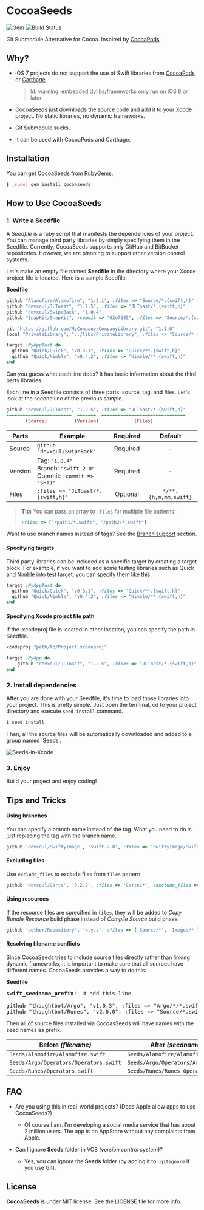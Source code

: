 CocoaSeeds
==========

[![Gem](https://img.shields.io/gem/v/cocoaseeds.svg)](https://rubygems.org/gems/cocoaseeds)
[![Build Status](https://travis-ci.org/devxoul/CocoaSeeds.svg?branch=master)](https://travis-ci.org/devxoul/CocoaSeeds)

Git Submodule Alternative for Cocoa. Inspired by [CocoaPods](https://cocoapods.org).


Why?
----

- iOS 7 projects do not support the use of Swift libraries from [CocoaPods](https://cocoapods.org) or [Carthage](https://github.com/Carthage/Carthage).
    > ld: warning: embedded dylibs/frameworks only run on iOS 8 or later

- CocoaSeeds just downloads the source code and add it to your Xcode project. No static libraries, no dynamic frameworks.
- Git Submodule sucks.
- It can be used with CocoaPods and Carthage.


Installation
------------

You can get CocoaSeeds from [RubyGems](https://rubygems.org).

```bash
$ [sudo] gem install cocoaseeds
```


How to Use CocoaSeeds
----------------

### 1. Write a Seedfile

A *Seedfile* is a ruby script that manifests the dependencies of your project. You can manage third party libraries by simply specifying them in the Seedfile. Currently, CocoaSeeds supports only GitHub and BitBucket repositories. However, we are planning to support other version control systems.

Let's make an empty file named **Seedfile** in the directory where your Xcode project file is located. Here is a sample Seedfile:

**Seedfile**

```ruby
github "Alamofire/Alamofire", "1.2.1", :files => "Source/*.{swift,h}"
github "devxoul/JLToast", "1.2.5", :files => "JLToast/*.{swift,h}"
github "devxoul/SwipeBack", "1.0.4"
github "SnapKit/SnapKit", :commit => "62e7645", :files => "Source/*.{swift,h}"

git "https://gitlab.com/MyCompany/CompanyLibrary.git", "1.1.0"
local "PrivateLibrary", "../libs/PrivateLibrary", :files => "Source/*.{swift,h}"

target :MyAppTest do
  github "Quick/Quick", "v0.3.1", :files => "Quick/**.{swift,h}"
  github "Quick/Nimble", "v0.4.2", :files => "Nimble/**.{swift,h}"
end
```

Can you guess what each line does? It has basic information about the third party libraries. 

Each line in a Seedfile consists of three parts: source, tag, and files. Let's look at the second line of the previous sample.

```ruby
github "devxoul/JLToast", "1.2.5", :files => "JLToast/*.{swift,h}"
~~~~~~~~~~~~~~~~~~~~~~~~  ~~~~~~~  ~~~~~~~~~~~~~~~~~~~~~~~~~~~~~~~
       (Source)          (Version)             (Files)
```

| Parts   | Example                           | Required | Default               |
|---------|-----------------------------------|:--------:|:---------------------:|
| Source  | `github "devxoul/SwipeBack"`      | Required | -                     |
| Version | Tag: `"1.0.4"`<br>Branch: `"swift-2.0"`<br>Commit: `:commit => "SHA1"` | Required | -                     |
| Files   | `:files => "JLToast/*.{swift,h}"` | Optional | `*/**.{h,m,mm,swift}` |

> **Tip:** You can pass an array to `:files` for multiple file patterns:
>
> ```ruby
> :files => ["/path1/*.swift", "/path2/*.swift"]
> ```

Want to use branch names instead of tags? See the [Branch support](#branch-support) section.

#### Specifying targets

Third party libraries can be included as a specific target by creating a target block. For example, if you want to add some testing libraries such as Quick and Nimble into test target, you can specify them like this:

```ruby
target :MyAppTest do
  github "Quick/Quick", "v0.3.1", :files => "Quick/**.{swift,h}"
  github "Quick/Nimble", "v0.4.2", :files => "Nimble/**.{swift,h}"
end
```

#### Specifying Xcode project file path

If the .xcodeproj file is located in other location, you can specify the path in Seedfile.

```ruby
xcodeproj "path/to/Project.xcodeproj"

target :MyApp do
    github "devxoul/JLToast", "1.2.5", :files => "JLToast/*.{swift,h}"
end
```

### 2. Install dependencies

After you are done with your Seedfile, it's time to load those libraries into your project. This is pretty simple. Just open the terminal, cd to your project directory and execute `seed install` command.

```bash
$ seed install
```

Then, all the source files will be automatically downloaded and added to a group named 'Seeds'.

![Seeds-in-Xcode](https://cloud.githubusercontent.com/assets/931655/7502414/cbe45ecc-f476-11e4-9564-450e8887a054.png)


### 3. Enjoy

Build your project and enjoy coding!


Tips and Tricks
---------------

#### Using branches

You can specify a branch name instead of the tag. What you need to do is just replacing the tag with the branch name.

```ruby
github 'devxoul/SwiftyImage', 'swift-2.0', :files => 'SwiftyImage/SwiftyImage.swift'
```


#### Excluding files

Use `exclude_files` to exclude files from `files` pattern.

```ruby
github 'devxoul/Carte', '0.2.2', :files => 'Carte/*', :exclude_files => "Carte/Carte.h"
```

#### Using resources

If the resource files are sprecified in `files`, they will be added to *Copy Bundle Resource* build phase instead of *Compile Source* build phase.

```ruby
github 'author/Repository', 'x.y.z', :files => ['Source/*', 'Images/*']
```

#### Resolving filename conflicts

Since CocoaSeeds tries to include source files directly rather than linking dynamic frameworks, it is important to make sure that all sources have different names. CocoaSeeds provides a way to do this:

**Seedfile**

<pre>
<b>swift_seedname_prefix!</b>  # add this line

github "thoughtbot/Argo", "v1.0.3", :files => "Argo/*/*.swift"
github "thoughtbot/Runes", "v2.0.0", :files => "Source/*.swift"
</pre>

Then all of source files installed via CocoasSeeds will have names with the seed names as prefix.

| Before *(filename)* | After *(seedname_filename)* |
|---|---|
| `Seeds/Alamofire/Alamofire.swift` | `Seeds/Alamofire/Alamofire_Alamofire.swift` |
| `Seeds/Argo/Operators/Operators.swift` | `Seeds/Argo/Operators/Argo_Operators.swift` |
| `Seeds/Runes/Operators.swift` | `Seeds/Runes/Runes_Operators.swift` |


FAQ
---

* Are you using this in real-world projects? (Does Apple allow apps to use CocoaSeeds?)
    * Of course I am. I'm developing a social media service that has about 2 million users. The app is on AppStore without any complaints from Apple.

* Can I ignore **Seeds** folder in VCS *(version control system)*?
    * Yes, you can ignore the **Seeds** folder (by adding it to `.gitignore` if you use Git).


License
-------

**CocoaSeeds** is under MIT license. See the LICENSE file for more info.
